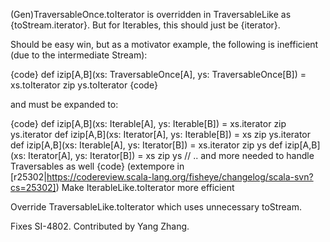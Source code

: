 (Gen)TraversableOnce.toIterator is overridden in TraversableLike as {toStream.iterator}. But for Iterables, this should just be {iterator}.

Should be easy win, but as a motivator example, the following is inefficient (due to the intermediate Stream):

{code}
def izip[A,B](xs: TraversableOnce[A], ys: TraversableOnce[B]) =
  xs.toIterator zip ys.toIterator
{code}

and must be expanded to:

{code}
def izip[A,B](xs: Iterable[A], ys: Iterable[B]) =
  xs.iterator zip ys.iterator
def izip[A,B](xs: Iterator[A], ys: Iterable[B]) =
  xs zip ys.iterator
def izip[A,B](xs: Iterable[A], ys: Iterator[B]) =
  xs.iterator zip ys
def izip[A,B](xs: Iterator[A], ys: Iterator[B]) =
  xs zip ys
// .. and more needed to handle Traversables as well
{code}
(extempore in [r25302|https://codereview.scala-lang.org/fisheye/changelog/scala-svn?cs=25302]) Make IterableLike.toIterator more efficient

Override TraversableLike.toIterator which uses unnecessary toStream.

Fixes SI-4802.  Contributed by Yang Zhang.

